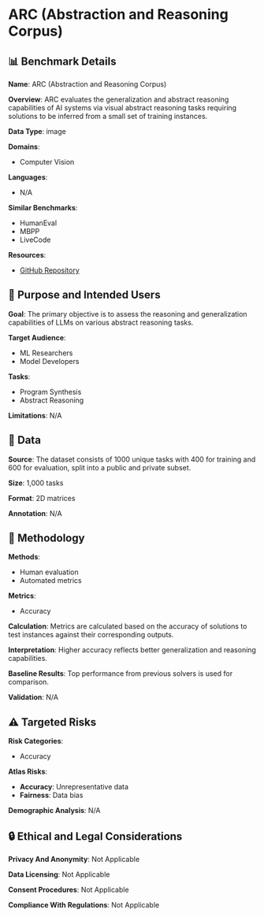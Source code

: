 # ARC (Abstraction and Reasoning Corpus)

## 📊 Benchmark Details

**Name**: ARC (Abstraction and Reasoning Corpus)

**Overview**: ARC evaluates the generalization and abstract reasoning capabilities of AI systems via visual abstract reasoning tasks requiring solutions to be inferred from a small set of training instances.

**Data Type**: image

**Domains**:
- Computer Vision

**Languages**:
- N/A

**Similar Benchmarks**:
- HumanEval
- MBPP
- LiveCode

**Resources**:
- [GitHub Repository](https://github.com/your-repo/ARC)

## 🎯 Purpose and Intended Users

**Goal**: The primary objective is to assess the reasoning and generalization capabilities of LLMs on various abstract reasoning tasks.

**Target Audience**:
- ML Researchers
- Model Developers

**Tasks**:
- Program Synthesis
- Abstract Reasoning

**Limitations**: N/A

## 💾 Data

**Source**: The dataset consists of 1000 unique tasks with 400 for training and 600 for evaluation, split into a public and private subset.

**Size**: 1,000 tasks

**Format**: 2D matrices

**Annotation**: N/A

## 🔬 Methodology

**Methods**:
- Human evaluation
- Automated metrics

**Metrics**:
- Accuracy

**Calculation**: Metrics are calculated based on the accuracy of solutions to test instances against their corresponding outputs.

**Interpretation**: Higher accuracy reflects better generalization and reasoning capabilities.

**Baseline Results**: Top performance from previous solvers is used for comparison.

**Validation**: N/A

## ⚠️ Targeted Risks

**Risk Categories**:
- Accuracy

**Atlas Risks**:
- **Accuracy**: Unrepresentative data
- **Fairness**: Data bias

**Demographic Analysis**: N/A

## 🔒 Ethical and Legal Considerations

**Privacy And Anonymity**: Not Applicable

**Data Licensing**: Not Applicable

**Consent Procedures**: Not Applicable

**Compliance With Regulations**: Not Applicable

